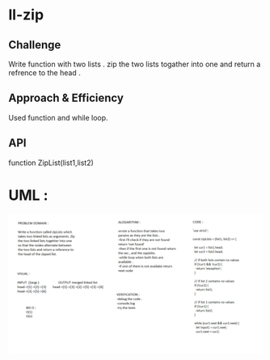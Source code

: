 
# ll-zip

## Challenge
Write function with two lists . zip the two lists togather into one and return a refrence to the head .

## Approach & Efficiency
Used function and while loop.

## API
 function ZipList(list1,list2)

# UML :
![GitHub Logo](./assests/ll-zip.PNG)



